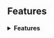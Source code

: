 ## Features

<details>
<summary><strong>Features</strong></summary>
<b>
    - GUI Builder.
    - Force UAC.
    - Protect cmd.
    - Custom Icon.
    - Runs On Startup.
    - Disables Windows Defender.
    - Anti-VM.
    - Blocks AV-Related Sites.
    - Melt Stub.
    - Fake Error.
    - Obfuscated Code.
    - Discord Injection.
    - Steals Discord Tokens.
    - Steals Steam Session.
    - Steals Epic Session.
    - Steals Uplay Session.
    - Steals Passwords From Many Browsers.
    - Steals Cookies From Many Browsers.
    - Steals History From Many Browsers.
    - Steals Autofills From Many Browsers.
    - Steals Minecraft Session Files.
    - Steals Telegram Session Files.
    - Steals Crypto Wallets.
    - Steals Roblox Cookies.
    - Steals Growtopia Session.
    - Steals IP Information.
    - Steals System Info.
    - Steals Saved Wifi Passwords.
    - Steals Common Files.
    - Captures Screenshot.
    - Captures Webcam Image.
    - Sends All Data Through Discord Webhooks
    (...more)

</b>
</details>

